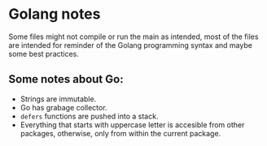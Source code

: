 # Golang notes

Some files might not compile or run the main as intended, most of the files are intended for reminder of the Golang programming syntax and maybe some best practices.

## Some notes about Go:

* Strings are immutable.
* Go has grabage collector.
* `defers` functions are pushed into a stack.
* Everything that starts with uppercase letter is accesible from other packages, otherwise, only from within the current package.